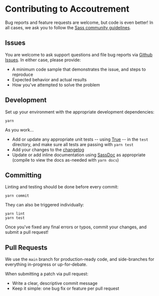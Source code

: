 # Contributing to Accoutrement

Bug reports and feature requests are welcome,
but code is even better!
In all cases,
we ask you to follow the
[Sass community guidelines](https://sass-lang.com/community-guidelines).

## Issues

You are welcome to ask support questions
and file bug reports
via [Github Issues][issues].
In either case,
please provide:

- A minimum code sample that demonstrates the issue,
  and steps to reproduce
- Expected behavior and actual results
- How you've attempted to solve the problem

[issues]: https://github.com/oddbird/accoutrement/issues

## Development

Set up your environment
with the appropriate development dependencies:

```
yarn
```

As you work...

- Add or update any appropriate unit tests --
  using [True](https://www.oddbird.net/true/) --
  in the `test` directory,
  and make sure all tests are passing with `yarn test`
- Add your changes to the [changelog][]
- Update or add inline documentation
  using [SassDoc][sassdoc] as appropriate
  (compile to view the docs as-needed with `yarn docs`)

[changelog]: https://github.com/oddbird/accoutrement/blob/main/CHANGELOG.md
[sassdoc]: http://sassdoc.com/

## Committing

Linting and testing
should be done before every commit:

```
yarn commit
```

They can also be triggered individually:

```
yarn lint
yarn test
```

Once you've fixed any final errors or typos,
commit your changes, and submit a pull request!

## Pull Requests

We use the `main` branch for production-ready code,
and side-branches for everything in-progress
or up-for-debate.

When submitting a patch via pull request:

- Write a clear, descriptive commit message
- Keep it simple: one bug fix or feature per pull request
